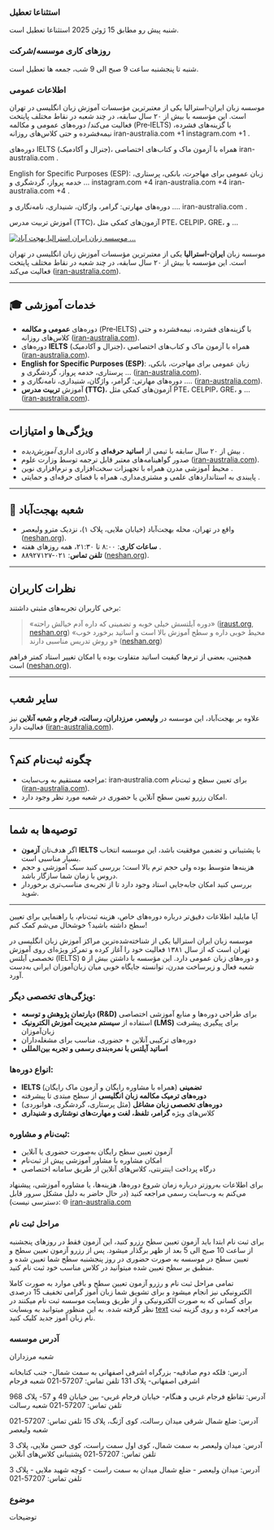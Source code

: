 ### استثناعا تعطیل
شنبه پیش رو مطابق 15 ژوئن 2025 استثناعا تعطیل است.

### روزهای کاری موسسه/شرکت
شنبه تا پنجشنبه ساعت 9 صبح الی 9 شب، جمعه ها تعطیل است.


### اطلاعات عمومی
موسسه زبان ایران‑استرالیا یکی از معتبرترین مؤسسات آموزش زبان انگلیسی در تهران است. این مؤسسه با بیش از ۲۰ سال سابقه، در چند شعبه در نقاط مختلف پایتخت فعالیت می‌کند/ دوره‌های عمومی و مکالمه (Pre‑IELTS) با گزینه‌های فشرده، نیمه‌فشرده و حتی کلاس‌های روزانه 
iran-australia.com
+1
instagram.com
+1
.

دوره‌های IELTS (جنرال و آکادمیک)، همراه با آزمون ماک و کتاب‌های اختصاصی 
iran-australia.com
.

English for Specific Purposes (ESP): زبان عمومی برای مهاجرت، بانکی، پرستاری، خدمه پرواز، گردشگری و … 
instagram.com
+4
iran-australia.com
+4
iran-australia.com
+4
.

دوره‌های مهارتی: گرامر، واژگان، شنیداری، نامه‌نگاری و …. 
iran-australia.com
.

آموزش تربیت مدرس (TTC)، آزمون‌های کمکی مثل PTE، CELPIP، GRE، و …

[![موسسه زبان ایران استراليا بهجت آباد ...](https://images.openai.com/thumbnails/c83b721f042cc15d34c496a629d2543e.jpeg)](https://neshan.org/maps/places/0350e0d092b0418f37739fcb3083544a)

موسسه زبان **ایران‑استرالیا** یکی از معتبرترین مؤسسات آموزش زبان انگلیسی در تهران است. این مؤسسه با بیش از ۲۰ سال سابقه، در چند شعبه در نقاط مختلف پایتخت فعالیت می‌کند ([iran-australia.com][1]).

---

## 🎓 خدمات آموزشی

* دوره‌های **عمومی و مکالمه** (Pre‑IELTS) با گزینه‌های فشرده، نیمه‌فشرده و حتی کلاس‌های روزانه ([iran-australia.com][2]).
* دوره‌های **IELTS** (جنرال و آکادمیک)، همراه با آزمون ماک و کتاب‌های اختصاصی ([iran-australia.com][2]).
* **English for Specific Purposes (ESP)**: زبان عمومی برای مهاجرت، بانکی، پرستاری، خدمه پرواز، گردشگری و … ([iran-australia.com][2]).
* دوره‌های مهارتی: گرامر، واژگان، شنیداری، نامه‌نگاری و …. ([iran-australia.com][2]).
* آموزش **تربیت مدرس (TTC)**، آزمون‌های کمکی مثل PTE، CELPIP، GRE، و … ([iran-australia.com][2]).

---

## ویژگی‌ها و امتیازات

* بیش از ۲۰ سال سابقه با تیمی از **اساتید حرفه‌ای** و کادری اداری *آموزش‌دیده* .
* صدور گواهینامه‌های معتبر قابل ترجمه توسط وزارت علوم ([iran-australia.com][2]).
* محیط آموزشی مدرن همراه با تجهیزات سخت‌افزاری و نرم‌افزاری نوین .
* پایبندی به استانداردهای علمی و مشتری‌مداری، همراه با فضای حرفه‌ای و حمایتی .

---

## 📍 شعبه بهجت‌آباد

* واقع در تهران، محله بهجت‌آباد (خیابان ملایی، پلاک ۱)، نزدیک مترو ولیعصر ([neshan.org][3]).
* **ساعات کاری**: ۸:۰۰ تا ۲۱:۳۰، همه روزهای هفته .
* **تلفن تماس**: ۰۲۱‑۸۸۹۲۷۱۲۷ ([neshan.org][3]).

---

## نظرات کاربران

برخی کاربران تجربه‌های مثبتی داشتند:

> «دوره آیلتسش خیلی خوبه و تضمینی که داره آدم خیالش راحته» ([iraust.org][4], [neshan.org][3])
> «محیط خوبی داره و سطح آموزش بالا است و اساتید برخورد خوب و روش تدریس مناسبی دارند» ([neshan.org][3])

همچنین، بعضی از ترم‌ها کیفیت اساتید متفاوت بوده یا امکان تغییر استاد کمتر فراهم است ([neshan.org][3]).

---

## سایر شعب

علاوه بر بهجت‌آباد، این موسسه در **ولیعصر، مرزداران، رسالت، فرجام و شعبه آنلاین** نیز فعالیت دارد ([iran-australia.com][2]).

---

## چگونه ثبت‌نام کنم؟

* مراجعه مستقیم به وب‌سایت: iran‑australia.com برای تعیین سطح و ثبت‌نام ([iran-australia.com][2]).
* امکان رزرو تعیین سطح آنلاین یا حضوری در شعبه مورد نظر وجود دارد.

---

## توصیه‌ها به شما

* اگر هدف‌تان **آزمون IELTS** با پشتیبانی و تضمین موفقیت باشد، این موسسه انتخاب بسیار مناسبی است.
* هزینه‌ها متوسط بوده ولی حجم ترم بالا است؛ بررسی کنید سبک آموزشی و حجم دروس با زمان شما سازگار باشد.
* بررسی کنید امکان جابه‌جایی استاد وجود دارد تا از تجربه‌ی مناسب‌تری برخوردار شوید.

---

آیا مایلید اطلاعات دقیق‌تر درباره دوره‌های خاص، هزینه ثبت‌نام، یا راهنمایی برای تعیین سطح داشته باشید؟ خوشحال می‌شم کمک کنم!

[1]: https://www.iran-australia.com/en/main.html?utm_source=chatgpt.com "Iran-Australia"
[2]: https://www.iran-australia.com/?utm_source=chatgpt.com "مدرسه زبان ایران استرالیا"
[3]: https://neshan.org/maps/places/0350e0d092b0418f37739fcb3083544a?utm_source=chatgpt.com "موسسه زبان ایران استراليا بهجت آباد ..."
[4]: https://www.iraust.org/?utm_source=chatgpt.com "موسسه فرهنگی هنری ایران استرالیا: صفحه اصلی"


موسسه زبان ایران استرالیا یکی از شناخته‌شده‌ترین مراکز آموزش زبان انگلیسی در تهران است که از سال ۱۳۸۱ فعالیت خود را آغاز کرده و تمرکز ویژه‌ای روی آموزش تخصصی آیلتس (IELTS) و دوره‌های زبان عمومی دارد. این مؤسسه با داشتن بیش از ۵ شعبه فعال و زیرساخت مدرن، توانسته جایگاه خوبی میان زبان‌آموزان ایرانی به‌دست آورد.

### ویژگی‌های تخصصی دیگر:

* **دپارتمان پژوهش و توسعه (R\&D)** برای طراحی دوره‌ها و منابع آموزشی اختصاصی
* استفاده از **سیستم مدیریت آموزش الکترونیک (LMS)** برای پیگیری پیشرفت زبان‌آموزان
* دوره‌های ترکیبی آنلاین + حضوری، مناسب برای مشغله‌داران
* **اساتید آیلتس با نمره‌بندی رسمی و تجربه بین‌المللی**

### انواع دوره‌ها:

* **IELTS تضمینی** (همراه با مشاوره رایگان و آزمون ماک رایگان)
* **دوره‌های ترمیک مکالمه زبان انگلیسی** از سطح مبتدی تا پیشرفته
* **دوره‌های تخصصی زبان مشاغل** (مثل پرستاری، گردشگری، هوانوردی)
* کلاس‌های ویژه **گرامر، تلفظ، لغت و مهارت‌های نوشتاری و شنیداری**

### ثبت‌نام و مشاوره:

* آزمون تعیین سطح رایگان به‌صورت حضوری یا آنلاین
* امکان مشاوره با مشاور آموزشی پیش از ثبت‌نام
* درگاه پرداخت اینترنتی، کلاس‌های آنلاین از طریق سامانه اختصاصی

برای اطلاعات به‌روزتر درباره زمان شروع دوره‌ها، هزینه‌ها، یا مشاوره آموزشی، پیشنهاد می‌کنم به وب‌سایت رسمی مراجعه کنید (در حال حاضر به دلیل مشکل سرور قابل دسترسی نیست):
🌐 [iran-australia.com](https://iran-australia.com)

### مراحل ثبت نام
برای ثبت نام ابتدا باید آزمون تعیین سطح رزرو کنید، این آزمون فقط در روزهای پنجشنبه از ساعت 10 صبح الی 5 بعد از ظهر برگذار میشود. پس از رزرو آزمون تعیین سطح و تعیین سطح در موسسه به صورت حضوری در روز پنجشنبه سطح شما تعیین شده و منطبق بر سطح تعیین شده میتوانید در کلاس مناسب خود ثبت نام کنید.

تمامی مراحل ثبت نام و رزرو آزمون تعیین سطح و باقی موارد به صورت کاملا الکترونیکی نیز انجام میشود و برای تشویق شما زبان آموز گرامی تخفیف 15 درصدی برای کسانی که به صورت الکترونیکی و از طریق وبسایت موسسه ثبت نام میکنند در نظر گرفته شده. به این منظور میتوانید به وبسایت [text](https://edu.iran-australia.com/login) مراجعه کرده و روی گزینه ثبت نام زبان آموز جدید کلیک کنید.

### آدرس موسسه
شعبه مرزداران

آدرس: فلکه دوم صادقیه- بزرگراه اشرفی اصفهانی به سمت شمال- جنب کتابخانه اشرفی اصفهانی- پلاک 131
تلفن تماس: 57207-021
شعبه فرجام

آدرس: تقاطع فرجام غربی و هنگام- خیابان فرجام غربی- بین خیابان 49 و 57- پلاک 968
تلفن تماس: 57207-021
شعبه رسالت

آدرس: ضلع شمال شرقی میدان رسالت، کوی آژنگ، پلاک 15
تلفن تماس: 57207-021
شعبه ولیعصر

آدرس: میدان ولیعصر به سمت شمال، کوی اول سمت راست، کوی حسن ملایی، پلاک 3
تلفن تماس: 57207-021
پشتیبانی کلاس‌های آنلاین

آدرس: میدان ولیعصر - ضلع شمال میدان به سمت راست - کوچه شهید ملایی - پلاک 3
تلفن تماس: 57207-021

### موضوع

توضیحات



